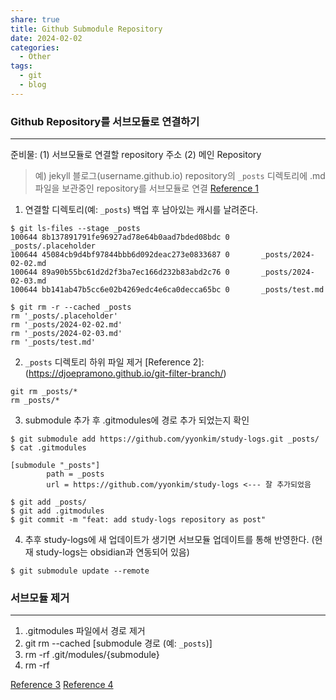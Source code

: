 ```yaml
---
share: true
title: Github Submodule Repository
date: 2024-02-02
categories:
  - Other
tags:
  - git
  - blog
---
```



### Github Repository를 서브모듈로 연결하기
---

준비물: 
(1) 서브모듈로 연결할 repository 주소
(2) 메인 Repository

> 예) jekyll 블로그(username.github.io) repository의 `_posts` 디렉토리에 .md 파일을 보관중인 repository를 서브모듈로 연결
> [Reference 1](https://minyeamer.github.io/blog/hugo-blog-1/#%EC%A0%80%EC%9E%A5%EC%86%8C-%EC%97%B0%EB%8F%99)

1. 연결할 디렉토리(예: `_posts`) 백업 후 남아있는 캐시를 날려준다.
```
$ git ls-files --stage _posts
100644 8b137891791fe96927ad78e64b0aad7bded08bdc 0       _posts/.placeholder
100644 45084cb9d4bf97844bbb6d092deac273e0833687 0       _posts/2024-02-02.md
100644 89a90b55bc61d2d2f3ba7ec166d232b83abd2c76 0       _posts/2024-02-03.md
100644 bb141ab47b5cc6e02b4269edc4e6ca0decca65bc 0       _posts/test.md

$ git rm -r --cached _posts
rm '_posts/.placeholder'
rm '_posts/2024-02-02.md'
rm '_posts/2024-02-03.md'
rm '_posts/test.md'
```

2.  `_posts` 디렉토리 하위 파일 제거 [Reference 2]:(https://djoepramono.github.io/git-filter-branch/)
```
git rm _posts/*
rm _posts/*
```

3. submodule 추가 후 .gitmodules에 경로 추가 되었는지 확인
```
$ git submodule add https://github.com/yyonkim/study-logs.git _posts/
$ cat .gitmodules

[submodule "_posts"]
        path = _posts
        url = https://github.com/yyonkim/study-logs <--- 잘 추가되었음
        
$ git add _posts/
$ git add .gitmodules
$ git commit -m "feat: add study-logs repository as post"
```

4. 추후 study-logs에 새 업데이트가 생기면 서브모듈 업데이트를 통해 반영한다. (현재 study-logs는 obsidian과 연동되어 있음)
```
$ git submodule update --remote
```


### 서브모듈 제거
---
1. .gitmodules 파일에서 경로 제거
2. git rm --cached [submodule 경로 (예: `_posts`)]
3. rm -rf .git/modules/{submodule}
4. rm -rf 

[Reference 3](https://blog.naver.com/jegumhon/220537092950)
[Reference 4](http://snowdeer.github.io/git/2018/08/01/how-to-remove-git-submodule/)